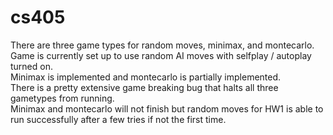 # cs405
There are three game types for random moves, minimax, and montecarlo. \
Game is currently set up to use random AI moves with selfplay / autoplay turned on. \
Minimax is implemented and montecarlo is partially implemented. \
There is a pretty extensive game breaking bug that halts all three gametypes from running. \
Minimax and montecarlo will not finish but random moves for HW1 is able to run successfully after a few tries if not the first time.
